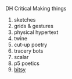 DH Critical Making things

1. sketches
2. grids & gestures
3. physical hypertext
4. twine
5. cut-up poetry
6. tracery bots
7. scalar
8. p5 poetics
9. [bitsy](https://relizabur.github.io/secondtry/bitsyTrueColour)
